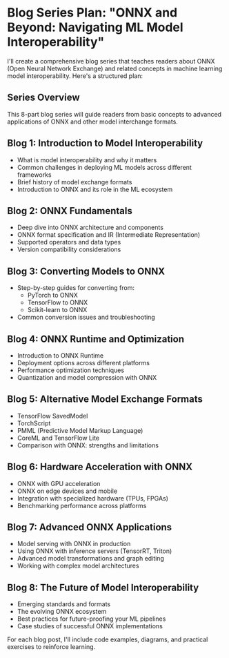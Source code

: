 # Blog Series Plan: "ONNX and Beyond: Navigating ML Model Interoperability"

I'll create a comprehensive blog series that teaches readers about ONNX (Open Neural Network Exchange) and related concepts in machine learning model interoperability. Here's a structured plan:

## Series Overview
This 8-part blog series will guide readers from basic concepts to advanced applications of ONNX and other model interchange formats.

## Blog 1: Introduction to Model Interoperability
- What is model interoperability and why it matters
- Common challenges in deploying ML models across different frameworks
- Brief history of model exchange formats
- Introduction to ONNX and its role in the ML ecosystem

## Blog 2: ONNX Fundamentals
- Deep dive into ONNX architecture and components
- ONNX format specification and IR (Intermediate Representation)
- Supported operators and data types
- Version compatibility considerations

## Blog 3: Converting Models to ONNX
- Step-by-step guides for converting from:
  - PyTorch to ONNX
  - TensorFlow to ONNX
  - Scikit-learn to ONNX
- Common conversion issues and troubleshooting

## Blog 4: ONNX Runtime and Optimization
- Introduction to ONNX Runtime
- Deployment options across different platforms
- Performance optimization techniques
- Quantization and model compression with ONNX

## Blog 5: Alternative Model Exchange Formats
- TensorFlow SavedModel
- TorchScript
- PMML (Predictive Model Markup Language)
- CoreML and TensorFlow Lite
- Comparison with ONNX: strengths and limitations

## Blog 6: Hardware Acceleration with ONNX
- ONNX with GPU acceleration
- ONNX on edge devices and mobile
- Integration with specialized hardware (TPUs, FPGAs)
- Benchmarking performance across platforms

## Blog 7: Advanced ONNX Applications
- Model serving with ONNX in production
- Using ONNX with inference servers (TensorRT, Triton)
- Advanced model transformations and graph editing
- Working with complex model architectures

## Blog 8: The Future of Model Interoperability
- Emerging standards and formats
- The evolving ONNX ecosystem
- Best practices for future-proofing your ML pipelines
- Case studies of successful ONNX implementations

For each blog post, I'll include code examples, diagrams, and practical exercises to reinforce learning.